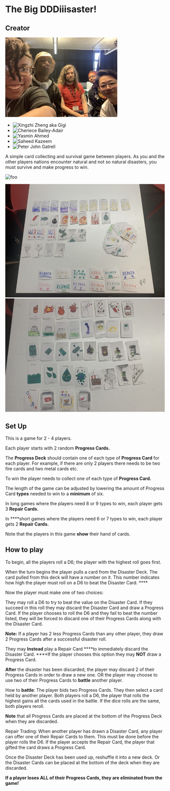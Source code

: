 # The Big DDDiiisaster!

## Creator

![foo](https://github.com/remaerd/The-Big-Disaster/blob/master/img_0247_0.jpg)

- ![Xingzhi Zheng aka Gigi](https://twitter.com/remaerd)
- ![Cheriece Bailey-Adair](https://instagram.com/ceebee4eva)
- ![Yasmin Ahmed](mailto://yasmin.mohammed16@outlook.com)
- ![Saheed Kazeem](mailto://saheekazeem@gmail.com)
- ![Peter John Gatrell](mailto://peter.gatrell@ntlworld.com)

A simple card collecting and survival game between players. As you and the other players nations encounter natural and not so natural disasters, you must survive and make progress to win.

![foo](https://globalgamejam.org/2020/games/big-disaster-5)

![foo](https://github.com/remaerd/The-Big-Disaster/blob/master/img_0248_0.jpg)
![foo](https://github.com/remaerd/The-Big-Disaster/blob/master/img_0249.jpg)

## Set Up

This is a game for 2 - 4 players.

Each player starts with 2 random **Progress Cards.**

The **Progress Deck** should contain one of each type of **Progress Card** for each player. For example, if there are only 2 players there needs to be two fire cards and two metal cards etc.

To win the player needs to collect one of each type of **Progress Card.**

The length of the game can be adjusted by lowering the amount of Progress Card **types** needed to win to a **minimum** of six.

In long games where the players need 8 or 9 types to win, each player gets 3 **Repair Cards.**

In ****short games where the players need 6 or 7 types to win, each player gets 2 **Repair Cards.**

Note that the players in this game **show** their hand of cards.

## How to play

To begin, all the players roll a D6; the player with the highest roll goes first.

When the turn begins the player pulls a card from the Disaster Deck. The card pulled from this deck will have a number on it. This number indicates how high the player must roll on a D6 to beat the Disaster Card. ****

Now the player must make one of two choices:

They may roll a D6 to try to beat the value on the Disaster Card. If they succeed in this roll they may discard the Disaster Card and draw a Progress Card. If the player chooses to roll the D6 and they fail to beat the number listed, they will be forced to discard one of their Progress Cards along with the Disaster Card.

**Note:** If a player has 2 less Progress Cards than any other player, they draw 2 Progress Cards after a successful disaster roll.

They may **Instead** play a Repair Card ****to immediately discard the Disaster Card. ****If the player chooses this option they may **NOT** draw a Progress Card.

**After** the disaster has been discarded, the player may discard 2 of their Progress Cards in order to draw a new one. OR the player may choose to use two of their Progress Cards to **battle** another player.

How to **battle**: The player bids two Progress Cards. They then select a card held by another player. Both players roll a D6, the player that rolls the highest gains all the cards used in the battle. If the dice rolls are the same, both players reroll.

**Note** that all Progress Cards are placed at the bottom of the Progress Deck when they are discarded.

Repair Trading: When another player has drawn a Disaster Card, any player can offer one of their Repair Cards to them. This must be done before the player rolls the D6. If the player accepts the Repair Card, the player that gifted the card draws a Progress Card.

Once the Disaster Deck has been used up, reshuffle it into a new deck. Or the Disaster Cards can be placed at the bottom of the deck when they are discarded.

**If a player loses ALL of their Progress Cards, they are eliminated from the game!**


